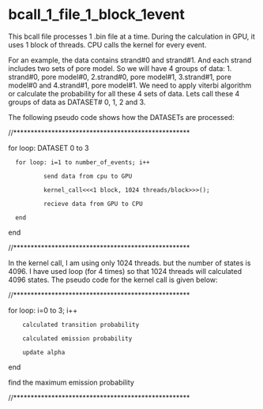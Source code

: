 
# bcall_1_file_1_block_1event


This bcall file processes 1 .bin file at a time. During the calculation in GPU, it uses 1 block of threads. CPU calls the kernel for every event. 

For an example, the data contains strand#0 and strand#1. And each strand includes two sets of pore model. So we will have 4 groups of data: 1. strand#0, pore model#0, 2.strand#0, pore model#1, 3.strand#1, pore model#0 and 4.strand#1, pore model#1. We need to apply viterbi algorithm or calculate the probability for all these 4 sets of data. Lets call these 4 groups of data as DATASET# 0, 1, 2 and 3. 

The following pseudo code shows how the DATASETs are processed:


//***************************************************

for loop: DATASET 0 to 3

      for loop: i=1 to number_of_events; i++
      
              send data from cpu to GPU
              
              kernel_call<<<1 block, 1024 threads/block>>>();
              
              recieve data from GPU to CPU
              
      end
      
end 


//***************************************************

In the kernel call, I am using only 1024 threads. but the number of states is 4096. I have used loop  (for 4 times) so that 1024 threads will calculated 4096 states. The pseudo code for the kernel call is given below:

//***************************************************

for loop: i=0 to 3; i++

        calculated transition probability
        
        calculated emission probability
        
        update alpha
        
end

find the maximum emission probability


//***************************************************
